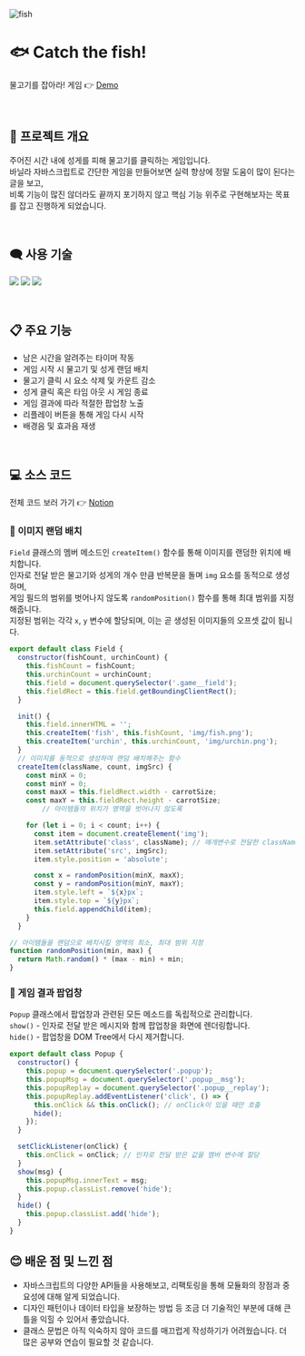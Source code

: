 ![fish](https://user-images.githubusercontent.com/110226567/213706360-87de7b9a-53ff-42d0-94ed-a0df788f815d.png)

# 🐟 Catch the fish!

물고기를 잡아라! 게임 👉 [Demo](https://imjone.github.io/catch-the-fish/)

<br />

## 📢 프로젝트 개요

주어진 시간 내에 성게를 피해 물고기를 클릭하는 게임입니다.<br />
바닐라 자바스크립트로 간단한 게임을 만들어보면 실력 향상에 정말 도움이 많이 된다는 글을 보고,<br />
비록 기능이 많진 않더라도 끝까지 포기하지 않고 핵심 기능 위주로 구현해보자는 목표를 잡고 진행하게 되었습니다.

<br />

## 🗨️ 사용 기술

<p>
  <img src="https://img.shields.io/badge/HTML-e34f26?style=flat-square&logo=HTML5&logoColor=white" />
  <img src="https://img.shields.io/badge/CSS-1572b6?style=flat-square&logo=CSS3&logoColor=white" />
  <img src="https://img.shields.io/badge/JavaScript-f7df1e?style=flat-square&logo=JavaScript&logoColor=white" />
</p>

<br />

## 📋 주요 기능

- 남은 시간을 알려주는 타이머 작동
- 게임 시작 시 물고기 및 성게 랜덤 배치
- 물고기 클릭 시 요소 삭제 및 카운트 감소
- 성게 클릭 혹은 타임 아웃 시 게임 종료
- 게임 결과에 따라 적절한 팝업창 노출
- 리플레이 버튼을 통해 게임 다시 시작
- 배경음 및 효과음 재생

<br />

## 💻 소스 코드

전체 코드 보러 가기 👉 [Notion](https://imjone.notion.site/Catch-the-fish-0f2e6609e83d43e2838d933a9c9c5b39)

### 📍 이미지 랜덤 배치

`Field` 클래스의 멤버 메소드인 `createItem()` 함수를 통해 이미지를 랜덤한 위치에 배치합니다.<br />
인자로 전달 받은 물고기와 성게의 개수 만큼 반복문을 돌며 `img` 요소를 동적으로 생성하며,<br />
게임 필드의 범위를 벗어나지 않도록 `randomPosition()` 함수를 통해 최대 범위를 지정해줍니다.<br />
지정된 범위는 각각 `x`, `y` 변수에 할당되며, 이는 곧 생성된 이미지들의 오프셋 값이 됩니다.

```javascript
export default class Field {
  constructor(fishCount, urchinCount) {
    this.fishCount = fishCount;
    this.urchinCount = urchinCount;
    this.field = document.querySelector('.game__field');
    this.fieldRect = this.field.getBoundingClientRect();
  }

  init() {
    this.field.innerHTML = '';
    this.createItem('fish', this.fishCount, 'img/fish.png');
    this.createItem('urchin', this.urchinCount, 'img/urchin.png');
  }
  // 이미지를 동적으로 생성하여 랜덤 배치해주는 함수
  createItem(className, count, imgSrc) {
    const minX = 0;
    const minY = 0;
    const maxX = this.fieldRect.width - carrotSize;
    const maxY = this.fieldRect.height - carrotSize;
		// 아이템들의 위치가 영역을 벗어나지 않도록

    for (let i = 0; i < count; i++) {
      const item = document.createElement('img');
      item.setAttribute('class', className); // 매개변수로 전달한 className
      item.setAttribute('src', imgSrc);
      item.style.position = 'absolute';

      const x = randomPosition(minX, maxX);
      const y = randomPosition(minY, maxY);
      item.style.left = `${x}px`;
      item.style.top = `${y}px`;
      this.field.appendChild(item);
    }
  }

// 아이템들을 랜덤으로 배치시킬 영역의 최소, 최대 범위 지정
function randomPosition(min, max) {
  return Math.random() * (max - min) + min;
}
```

### 📍 게임 결과 팝업창

`Popup` 클래스에서 팝업창과 관련된 모든 메소드를 독립적으로 관리합니다.<br />
`show()` - 인자로 전달 받은 메시지와 함께 팝업창을 화면에 렌더링합니다.<br />
`hide()` - 팝업창을 DOM Tree에서 다시 제거합니다.

```javascript
export default class Popup {
  constructor() {
    this.popup = document.querySelector('.popup');
    this.popupMsg = document.querySelector('.popup__msg');
    this.popupReplay = document.querySelector('.popup__replay');
    this.popupReplay.addEventListener('click', () => {
      this.onClick && this.onClick(); // onClick이 있을 때만 호출
      hide();
    });
  }

  setClickListener(onClick) {
    this.onClick = onClick; // 인자로 전달 받은 값을 멤버 변수에 할당
  }
  show(msg) {
    this.popupMsg.innerText = msg;
    this.popup.classList.remove('hide');
  }
  hide() {
    this.popup.classList.add('hide');
  }
}
```

## 😊 배운 점 및 느낀 점

- 자바스크립트의 다양한 API들을 사용해보고, 리팩토링을 통해 모듈화의 장점과 중요성에 대해 알게 되었습니다.
- 디자인 패턴이나 데이터 타입을 보장하는 방법 등 조금 더 기술적인 부분에 대해 큰 틀을 익힐 수 있어서 좋았습니다.
- 클래스 문법은 아직 익숙하지 않아 코드를 매끄럽게 작성하기가 어려웠습니다. 더 많은 공부와 연습이 필요할 것 같습니다.
